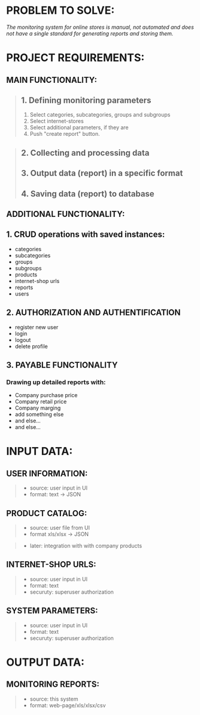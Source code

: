 # PROBLEM TO SOLVE:
*The monitoring system for online stores is manual, not automated and does not have a single standard for generating reports and storing them.*


# PROJECT REQUIREMENTS:

## **MAIN FUNCTIONALITY:**
> ## 1. Defining monitoring parameters
> 1. Select categories, subcategories, groups and subgroups
> 2. Select internet-stores
> 3. Select additional parameters, if they are
> 4. Push "create report" button.

> ## 2. Collecting and processing data
> 
> ## 3. Output data (report) in a specific format
> 
> ## 4. Saving data (report) to database

## **ADDITIONAL FUNCTIONALITY:**

## 1. CRUD operations with saved instances:
 - categories
 - subcategories
 - groups
 - subgroups
 - products
 - internet-shop urls
 - reports
 - users
 
## 2. AUTHORIZATION AND AUTHENTIFICATION
- register new user
- login
- logout
- delete profile

## 3. PAYABLE FUNCTIONALITY
### Drawing up detailed reports with:
- Company purchase price
- Company retail price
- Company marging
- add something else
- and else...
- and else...


# INPUT DATA:
## USER INFORMATION:
> - source: user input in UI
> - format: text -> JSON

## PRODUCT CATALOG:
> - source: user file from UI
> - format xls/xlsx -> JSON

> - later: integration with with company products

## INTERNET-SHOP URLS:
> - source: user input in UI
> - format: text
> - securuty: superuser authorization

## SYSTEM PARAMETERS:
> - source: user input in UI
> - format: text
> - securuty: superuser authorization


# OUTPUT DATA:
## MONITORING REPORTS:
> - source: this system
> - format: web-page/xls/xlsx/csv 



